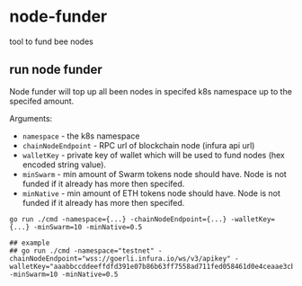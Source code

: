 # node-funder
tool to fund bee nodes 

## run node funder

Node funder will top up all been nodes in specifed k8s namespace up to the specifed amount.

Arguments:
- `namespace` - the k8s namespace
- `chainNodeEndpoint` - RPC url of blockchain node (infura api url)
- `walletKey` - private key of wallet which will be used to fund nodes (hex encoded string value).
- `minSwarm` - min amount of Swarm tokens node should have. Node is not funded if it already has more then specifed. 
- `minNative` - min amount of ETH tokens node should have. Node is not funded if it already has more then specifed. 


```console
go run ./cmd -namespace={...} -chainNodeEndpoint={...} -walletKey={...} -minSwarm=10 -minNative=0.5

## example
## go run ./cmd -namespace="testnet" -chainNodeEndpoint="wss://goerli.infura.io/ws/v3/apikey" -walletKey="aaabbccddeeffdfd391e07b86b63ff7558ad711fed058461d0e4ceaae3cbebf16a" -minSwarm=10 -minNative=0.5
```
